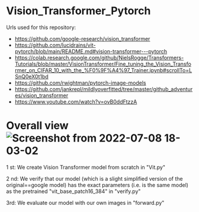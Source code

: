 # Vision_Transformer_Pytorch

Urls used for this repository:
* https://github.com/google-research/vision_transformer
* https://github.com/lucidrains/vit-pytorch/blob/main/README.md#vision-transformer---pytorch
* https://colab.research.google.com/github/NielsRogge/Transformers-Tutorials/blob/master/VisionTransformer/Fine_tuning_the_Vision_Transformer_on_CIFAR_10_with_the_%F0%9F%A4%97_Trainer.ipynb#scrollTo=LSnQ0eX0t1bd
* https://github.com/rwightman/pytorch-image-models
* https://github.com/jankrepl/mildlyoverfitted/tree/master/github_adventures/vision_transformer
* https://www.youtube.com/watch?v=ovB0ddFtzzA



# Overall view![Screenshot from 2022-07-08 18-03-02](https://user-images.githubusercontent.com/65830412/178019085-2bd0ea6f-bccf-4ae9-ba28-38d3ff637d14.png)

1 st: We create Vision Transformer model from scratch in "Vit.py"

2 nd: We verify that our model (which is a slight simplified version of the original==google model) has the exact parameters (i.e. is the same model) as the pretrained "vit_base_patch16_384" in "verify.py"

3rd: We evaluate our model with our own images in "forward.py"
